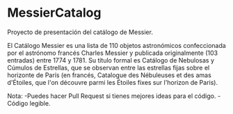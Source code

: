 # MessierCatalog
Proyecto de presentación del catálogo de Messier.

El Catálogo Messier es una lista de 110 objetos astronómicos confeccionada por el astrónomo francés Charles Messier y publicada originalmente (103 entradas) entre 1774 y 1781. Su título formal es Catálogo de Nebulosas y Cúmulos de Estrellas, que se observan entre las estrellas fijas sobre el horizonte de París (en francés, Catalogue des Nébuleuses et des amas d'Étoiles, que l'on découvre parmi les Étoiles fixes sur l'horizon de Paris).

Nota:
  -Puedes hacer Pull Request si tienes mejores ideas para el código.
  -Código legible.
